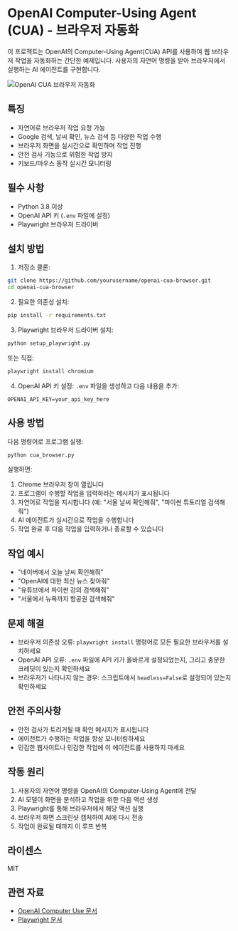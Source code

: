 # OpenAI Computer-Using Agent (CUA) - 브라우저 자동화

이 프로젝트는 OpenAI의 Computer-Using Agent(CUA) API를 사용하여 웹 브라우저 작업을 자동화하는 간단한 예제입니다. 사용자의 자연어 명령을 받아 브라우저에서 실행하는 AI 에이전트를 구현합니다.

![OpenAI CUA 브라우저 자동화](https://raw.githubusercontent.com/openai/openai-assets/master/cua-demo-2.gif)

## 특징

- 자연어로 브라우저 작업 요청 가능
- Google 검색, 날씨 확인, 뉴스 검색 등 다양한 작업 수행
- 브라우저 화면을 실시간으로 확인하며 작업 진행
- 안전 검사 기능으로 위험한 작업 방지
- 키보드/마우스 동작 실시간 모니터링

## 필수 사항

- Python 3.8 이상
- OpenAI API 키 (`.env` 파일에 설정)
- Playwright 브라우저 드라이버

## 설치 방법

1. 저장소 클론:
```bash
git clone https://github.com/yourusername/openai-cua-browser.git
cd openai-cua-browser
```

2. 필요한 의존성 설치:
```bash
pip install -r requirements.txt
```

3. Playwright 브라우저 드라이버 설치:
```bash
python setup_playwright.py
```
또는 직접:
```bash
playwright install chromium
```

4. OpenAI API 키 설정:
`.env` 파일을 생성하고 다음 내용을 추가:
```
OPENAI_API_KEY=your_api_key_here
```

## 사용 방법

다음 명령어로 프로그램 실행:
```bash
python cua_browser.py
```

실행하면:
1. Chrome 브라우저 창이 열립니다
2. 프로그램이 수행할 작업을 입력하라는 메시지가 표시됩니다
3. 자연어로 작업을 지시합니다 (예: "서울 날씨 확인해줘", "파이썬 튜토리얼 검색해줘")
4. AI 에이전트가 실시간으로 작업을 수행합니다
5. 작업 완료 후 다음 작업을 입력하거나 종료할 수 있습니다

## 작업 예시

- "네이버에서 오늘 날씨 확인해줘"
- "OpenAI에 대한 최신 뉴스 찾아줘"
- "유튜브에서 파이썬 강의 검색해줘"
- "서울에서 뉴욕까지 항공권 검색해줘"

## 문제 해결

- 브라우저 의존성 오류: `playwright install` 명령어로 모든 필요한 브라우저를 설치하세요
- OpenAI API 오류: `.env` 파일에 API 키가 올바르게 설정되었는지, 그리고 충분한 크레딧이 있는지 확인하세요
- 브라우저가 나타나지 않는 경우: 스크립트에서 `headless=False`로 설정되어 있는지 확인하세요

## 안전 주의사항

- 안전 검사가 트리거될 때 확인 메시지가 표시됩니다
- 에이전트가 수행하는 작업을 항상 모니터링하세요
- 민감한 웹사이트나 민감한 작업에 이 에이전트를 사용하지 마세요

## 작동 원리

1. 사용자의 자연어 명령을 OpenAI의 Computer-Using Agent에 전달
2. AI 모델이 화면을 분석하고 작업을 위한 다음 액션 생성
3. Playwright를 통해 브라우저에서 해당 액션 실행
4. 브라우저 화면 스크린샷 캡처하여 AI에 다시 전송
5. 작업이 완료될 때까지 이 루프 반복

## 라이센스

MIT

## 관련 자료

- [OpenAI Computer Use 문서](https://platform.openai.com/docs/guides/computer-use)
- [Playwright 문서](https://playwright.dev/python/docs/intro) 